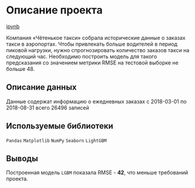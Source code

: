 # Описание проекта

[ipynb](https://github.com/ClubsSuit/data-science-yandex-practicum/blob/main/08/taxi.ipynb)

Компания «Чётенькое такси» собрала исторические данные о заказах такси в аэропортах. Чтобы привлекать больше водителей в период пиковой нагрузки, нужно спрогнозировать количество заказов такси на следующий час. Необходимо построить модель для такого предсказания со значением метрики RMSE на тестовой выборке не больше 48.

## Описание данных

Данные содержат информацию о ежедневных заказах с 2018-03-01 по 2018-08-31 всего 26496 записей 

## Используемые библиотеки

```Pandas```  ```Matplotlib```  ```NumPy```  ```Seaborn```  ```LightGBM```

## Выводы

Построенная модель ```LGBM``` показала RMSE - **42**, что меньше требований проекта.
